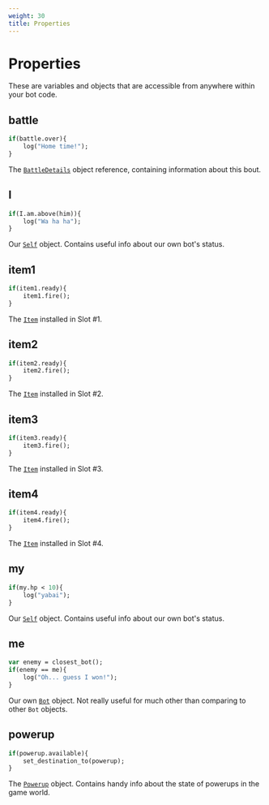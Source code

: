 ```yaml
---
weight: 30
title: Properties
---
```


# Properties

These are variables and objects that are accessible from anywhere within your bot code.

## battle

```haxe
if(battle.over){
	log("Home time!");
}
```

The [`BattleDetails`](#battledetails) object reference, containing information about this bout.

## I

```haxe
if(I.am.above(him)){
	log("Wa ha ha");
}
```

Our [`Self`](#self) object. Contains useful info about our own bot's status.

## item1

```haxe
if(item1.ready){
	item1.fire();
}
```

The [`Item`](#item) installed in Slot #1. 

## item2

```haxe
if(item2.ready){
	item2.fire();
}
```

The [`Item`](#item) installed in Slot #2. 

## item3

```haxe
if(item3.ready){
	item3.fire();
}
```

The [`Item`](#item) installed in Slot #3. 

## item4
```haxe
if(item4.ready){
	item4.fire();
}
```

The [`Item`](#item) installed in Slot #4. 

## my

```haxe
if(my.hp < 10){
	log("yabai");
}
```

Our [`Self`](#self) object. Contains useful info about our own bot's status.

## me

```haxe
var enemy = closest_bot();
if(enemy == me){
	log("Oh... guess I won!");
}
```

Our own [`Bot`](#bot) object. Not really useful for much other than comparing to other `Bot` objects.

## powerup

```haxe
if(powerup.available){
	set_destination_to(powerup);
}
```

The [`Powerup`](#powerup) object. Contains handy info about the state of powerups in the game world.